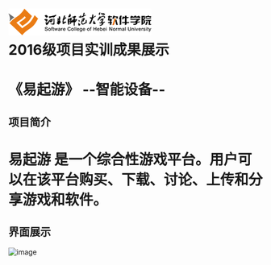 ![image](https://github.com/syfan7561/Software-Engineering/blob/master/Project/image/logo.png)  
2016级项目实训成果展示
==
《易起游》 --智能设备--
==  
项目简介
---
**易起游**
是一个综合性游戏平台。用户可以在该平台购买、下载、讨论、上传和分享游戏和软件。
==
界面展示
---
![image](https://github.com/Kingcool759/2016_android_YiQiYou/blob/master/Project/imgs/login.png)  

